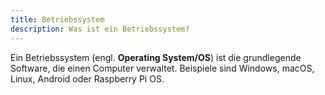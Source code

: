 ```yaml
---
title: Betriebssystem
description: Was ist ein Betriebssystem?
---
```


Ein Betriebssystem (engl. **Operating System/OS**) ist die grundlegende Software, die einen Computer verwaltet. Beispiele sind Windows, macOS, Linux, Android oder Raspberry Pi OS.
